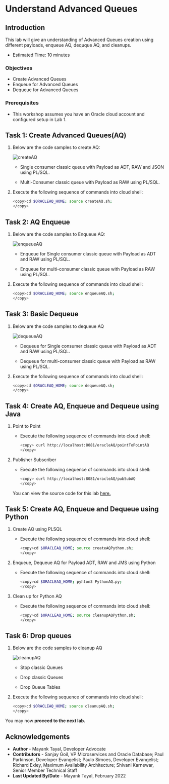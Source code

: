 # Understand Advanced Queues

## Introduction

This lab will give an understanding of Advanced Queues creation using different payloads, enqueue AQ, dequque AQ, and cleanups.

- Estimated Time: 10 minutes

### Objectives

- Create Advanced Queues
- Enqueue for Advanced Queues
- Dequeue for Advanced Queues

### Prerequisites

- This workshop assumes you have an Oracle cloud account and configured setup in Lab 1.

## Task 1: Create Advanced Queues(AQ)

1. Below are the code samples to create AQ:

    ![createAQ](./images/create-aq.png " ")

    - Single consumer classic queue with Payload as ADT, RAW and JSON using PL/SQL.

    - Multi-Consumer classic queue with Payload as RAW using PL/SQL.  

2. Execute the following sequence of commands into cloud shell:

    ```bash
    <copy>cd $ORACLEAQ_HOME; source createAQ.sh;
    </copy>
    ```

## Task 2: AQ Enqueue

1. Below are the code samples to Enqueue AQ:

    ![enqueueAQ](./images/enqueue-aq.png " ")

    - Enqueue for Single consumer classic queue with Payload as ADT and RAW using PL/SQL.

    - Enqueue for multi-consumer classic queue with Payload as RAW using PL/SQL.

2. Execute the following sequence of commands into cloud shell:

    ```bash
    <copy>cd $ORACLEAQ_HOME; source enqueueAQ.sh;
    </copy>
    ```

## Task 3: Basic Dequeue

1. Below are the code samples to dequeue AQ

    ![dequeueAQ](./images/dequeue-aq.png " ")

    - Dequeue for Single consumer classic queue with Payload as ADT and RAW using PL/SQL.

    - Dequeue for multi-consumer classic queue with Payload as RAW using PL/SQL.

2. Execute the following sequence of commands into cloud shell:

    ```bash
    <copy>cd $ORACLEAQ_HOME; source dequeueAQ.sh;
    </copy>
    ```

## Task 4: Create AQ, Enqueue and Dequeue using Java

1. Point to Point
    - Execute the following sequence of commands into cloud shell:

        ```bash
        <copy> curl http://localhost:8081/oracleAQ/pointToPointAQ 
        </copy>
        ```

2. Publisher Subscriber
    - Execute the following sequence of commands into cloud shell:

        ```bash
        <copy> curl http://localhost:8081/oracleAQ/pubSubAQ 
        </copy>
        ```

    You can view the source code for this lab [here.](https://github.com/oracle/microservices-datadriven/tree/main/workshops/oracleAQ/qJava/src/main/java/com/examples/enqueueDequeueAQ/EnqueueDequeueAQ.java)

## Task 5: Create AQ, Enqueue and Dequeue using Python

1. Create AQ using PLSQL

      - Execute the following sequence of commands into cloud shell:

        ```bash
        <copy>cd $ORACLEAQ_HOME; source createAQPython.sh;
        </copy>
        ```

2. Enqueue, Dequeue AQ for Payload ADT, RAW and JMS using Python

      - Execute the following sequence of commands into cloud shell:

        ```bash
        <copy>cd $ORACLEAQ_HOME; pyhton3 PythonAQ.py;
        </copy>
        ```

3. Clean up for Python AQ

      - Execute the following sequence of commands into cloud shell:

        ```bash
        <copy>cd $ORACLEAQ_HOME; source cleanupAQPython.sh;
        </copy>
        ```

## Task 6: Drop queues

1. Below are the code samples to cleanup AQ

    ![cleanupAQ](./images/cleanup-aq.png " ")

    - Stop classic Queues

    - Drop classic Queues

    - Drop Queue Tables

2. Execute the following sequence of commands into cloud shell:

    ```bash
    <copy>cd $ORACLEAQ_HOME; source cleanupAQ.sh;
    </copy>
    ```

You may now **proceed to the next lab.**

## Acknowledgements

- **Author** - Mayank Tayal, Developer Advocate
- **Contributors** - Sanjay Goil, VP Microservices and Oracle Database; Paul Parkinson, Developer Evangelist; Paulo Simoes, Developer Evangelist; Richard Exley, Maximum Availability Architecture; Shivani Karnewar, Senior Member Technical Staff
- **Last Updated By/Date** - Mayank Tayal, February 2022
